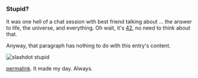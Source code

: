 ### Stupid?

It was one hell of a chat session with best friend talking about ... the answer to life, the universe, and everything. Oh wait, it's [42](http://en.wikipedia.org/wiki/The_Answer_to_Life,_the_Universe,_and_Everything#Answer_to_Life.2C_the_Universe.2C_and_Everything_.2842.29), no need to think about that.

Anyway, that paragraph has nothing to do with this entry's content.

![slashdot stupid](http://dl.getdropbox.com/u/112837/kriwil.com/image/slashdot-stupid.png)

[permalink](http://games.slashdot.org/comments.pl?sid=1094205&cid=26480503). It made my day. Always.

<!-- {"time": "2009-01-16 12:00:01", "title": "Stupid?"} -->
